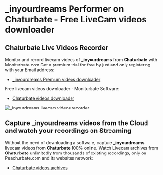 # _inyourdreams Performer on Chaturbate - Free LiveCam videos downloader

## Chaturbate Live Videos Recorder

Monitor and record livecam videos of **_inyourdreams** from **Chaturbate** with Moniturbate.com
Get a premium trial for free by just and only registering with your Email address:
* [_inyourdreams Premium videos downloader](https://moniturbate.com/request-demo-licence-key.html)

Free livecam videos downloader - Moniturbate Software:
* [Chaturbate videos downloader](https://moniturbate.com/moniturbate-download-software.html)

![_inyourdreams livecam videos recorder](https://peachurnet.com/templates/moniturbate-software.png)


## Capture _inyourdreams videos from the Cloud and watch your recordings on Streaming

Without the need of downloading a software, capture **_inyourdreams** livecam videos from **Chaturbate** 100% online.
Watch Livecam archives from **Chaturbate** unlimitedly from thousands of existing recordings, only on Peachurbate.com and its websites network:
* [Chaturbate videos archives](https://peachurnet.com/)